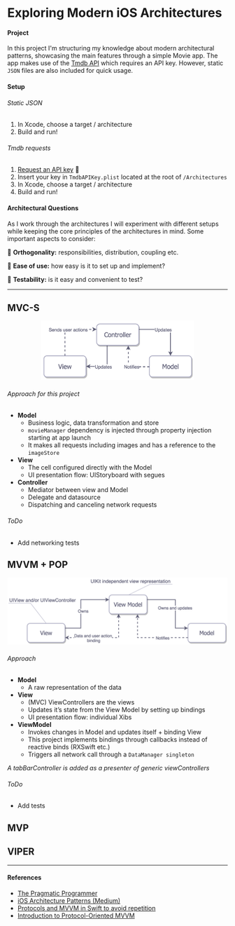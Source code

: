 # Exploring Modern iOS Architectures

#### Project
In this project I'm structuring my knowledge about modern architectural patterns,
showcasing the main features through a simple Movie app. The app makes use of
the [Tmdb API](https://www.themoviedb.org/documentation/api) which requires an API key. However, static
`JSON` files are also included for quick usage.

#### Setup

###### Static JSON
1. In Xcode, choose a target / architecture
2. Build and run!

###### Tmdb requests
1. [Request an API key](http://https://www.themoviedb.org/faq/api) :key:
2. Insert your key in `TmdbAPIKey.plist` located at the root of `/Architectures`
3. In Xcode, choose a target / architecture
4. Build and run!

#### Architectural Questions
As I work through the architectures I will experiment with different setups while keeping the core principles of the architectures in mind. Some important aspects to consider:

:small_blue_diamond: **Orthogonality:** responsibilities, distribution, coupling etc.

:small_blue_diamond: **Ease of use:** how easy is it to set up and implement?

:small_blue_diamond: **Testability:** is it easy and convenient to test?

---

<!-- MVC BEGIN -->

## MVC-S
<p align = "middle">
    <img src="RepoMedia/MVC.png" alt="MVC"  width="350"/>
</p>

###### Approach for this project
* **Model**
  * Business logic, data transformation and store
  * `movieManager` dependency is injected through property injection starting at app launch
  * It makes all requests including images and has a reference to the `imageStore`
* **View**
  * The cell configured directly with the Model
  * UI presentation flow: UIStoryboard with segues
* **Controller**
  * Mediator between view and Model
  * Delegate and datasource
  * Dispatching and canceling network requests


###### ToDo
* Add networking tests


<!-- MVVM BEGIN -->

## MVVM + POP
<p align="middle">
    <img src="RepoMedia/MVVM.png" alt="MVC" width="550"/>
</p>

###### Approach
* **Model**
  * A raw representation of the data
* **View**
  * (MVC) ViewControllers are the views
  * Updates it’s state from the View Model by setting up bindings
  * UI presentation flow: individual Xibs
* **ViewModel**
  * Invokes changes in Model and updates itself + binding View
  * This project implements bindings through callbacks instead of reactive binds (RXSwift etc.)
  * Triggers all network call through a `DataManager singleton`

*A tabBarController is added as a presenter of generic viewControllers*


###### ToDo
* Add tests

## MVP

## VIPER

---
#### References
* [The Pragmatic Programmer](https://pragprog.com/book/tpp/the-pragmatic-programmer)
* [iOS Architecture Patterns (Medium)](https://medium.com/ios-os-x-development/ios-architecture-patterns-ecba4c38de52)
* [Protocols and MVVM in Swift to avoid repetition](https://sudo.isl.co/swift-mvvm-protocols/)
* [Introduction to Protocol-Oriented MVVM](https://news.realm.io/news/doios-natasha-murashev-protocol-oriented-mvvm/)
